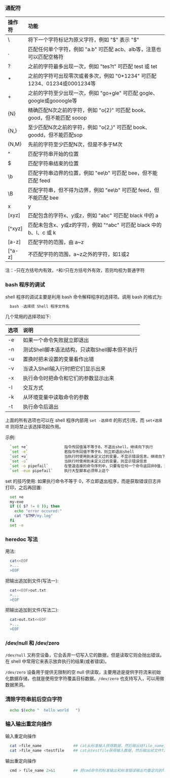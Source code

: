 
### 通配符

|   操作符     | 功能 |
|:-------------|:-------------------|
|    \         | 将下一个字符标记为原义字符，例如 "\$" 表示 "$" |
|    .         | 匹配任何单个字符，例如 "a.b" 可匹配 acb、alb等，注意也可以匹配空格符 |
|    ?         | 之前的字符最多出现一次，例如 "tes?t" 可匹配 test 或 tet |
|    *         | 之前的字符可出现零次或者多次，例如 "0*1234" 可匹配 1234、01234或0001234等 |
|    +         | 之前的字符至少出现一次，例如 "go+gle" 可匹配 gogle、google或goooogle等 |
|    {N}       | 精确匹配N次之前的字符，例如 "o{2}" 可匹配 book、good，但不能匹配 sooop |
|    {N,}      | 至少匹配N次之前的字符，例如 "o{2,}" 可匹配 book、goodd，但不能匹配sop |
|    {N,M}     | 先前的字符至少匹配N次，但是不多于M次 |
|    ^         | 匹配字符串开始的位置 |
|    $         | 匹配字符串结束的位置 |
|    \b        | 匹配字符串边界的位置，例如 "ee\b" 可匹配 bee，但不能匹配 feed |
|    \B        | 匹配字符串，但不得为边界，例如 "ee\b" 可匹配 feed，但不能匹配 bee |
|    x|y       | 匹配字符串x或y，例如 "good|bad" 可匹配 good 或 bad |
|    [xyz]     | 匹配包含的字符x、y或z，例如 "abc" 可匹配 black 中的 a |
|    [^xyz]    | 匹配未包含x、y或z的字符，例如 "^abc" 可匹配 black 中的 b、l、c 或 k |
|    [a-z]     | 匹配字符的范围，由 a~z |
|    [^a-z]    | 不匹配字符的范围，a~z之外的字符，如1或2 |

注：-只在方括号内有效，`*`和`?`只在方括号外有效，否则均视为普通字符

### bash 程序的调试

shell 程序的调试主要是利用 bash 命令解释程序的选择项。调用 bash 的格式为:
```s
  bash -选择项 Shell 程序文件名
```

几个常用的选择项如下:

| 选项 | 说明 |
|:-----|:-----|
| -e   | 如果一个命令失败就立即退出 |
| -n   | 测试Shell脚本语法结构，只读取Shell脚本但不执行 |
| -u   | 置换时把未设置的变量看作出错 |
| -v   | 当读入Shell输入行时把它们显示出来 |
| -x   | 执行命令时把命令和它们的参数显示出来 |
| -I   | 交互方式 |
| -k   | 从环境变量中读取命令的参数 |
| -t   | 执行命令后退出 |
        
上面的所有选项也可以在 shell 程序内部用 `set -选择项` 的形式引用，而 `set+选择项` 则将禁止该选择项起作用。

示例:
```sh
  `set +e`                指令传回值虽不等于0，不退出shell，继续向下执行
  `set -e`                若指令传回值不等于0，则立即退出shell
  `set +u`                当执行时使用到未定义过的变量，不显示错误信息，继续向下执行
  `set -u`                当执行时使用到未定义过的变量，则显示错误信息
  `set -o pipefail`       在管道连接的命令序列中，只要有任何一个命令返回非0值，则整个管道返回非0值，即使最后一个命令返回0
  `set -euo pipefail`     执行大型脚本必须带上这个
```
set 的技巧使用: 如果执行命令不等于 0，不立即退出程序，而是获取错误日志并打印，之后再回置:
```sh
  set +e
  my-exe
  if (( $? != 0 )); then
    echo "error occured:"
    cat "$TMP/my.log"
  fi
  set -e
```

### heredoc 写法

用法:
```sh
  cat<<EOF
  >...
  >EOF
```
把输出追加到文件(写法一):
```sh
  cat<<EOF>out.txt
  >...
  >EOF
```
把输出追加到文件(写法二):
```sh
  cat>out.txt<<EOF
  >...
  >EOF
```

### /dev/null 和 /dev/zero

`/dev/null` 又称空设备，它会丢弃一切写入它的数据，但是读取它则会抛出错误。在 shell 中常用它来表示放弃执行的结果(或者错误)。

`/dev/zero` 设备用于提供无限制的空 null 供读取，主要用途是提供字符流来初始化数据存储，也就是使用空字符覆盖目标数据。`/dev/zero` 也支持写入，可以用做数据黑洞。


### 清除字符串前后空白字符

```sh
  echo $(echo "  hello world   ")
```

### 输入输出重定向操作

输入重定向操作
```sh
  cat >file_name              ## cat从标准输入获得数据，然后输出给file_name文件，按Ctrl+D键停止录入
  cat >file_name <testfile    ## cat从testfile获得输入数据，然后输出给文件file_name
```

输出重定向操作
```sh
  cmd > file_name 2>&1        ## 把cmd命令的标准输出和标准错误输出均重定向到file_name文件中
```

